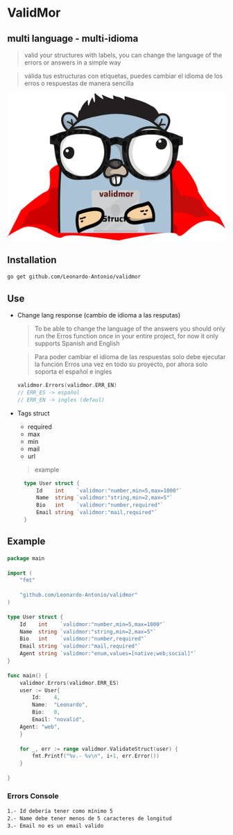 # ValidMor

## multi language - multi-idioma
> valid your structures with labels, you can change the language of the errors or answers in a simple way

> válida tus estructuras con etiquetas, puedes cambiar el idioma de los erros o respuestas de manera sencilla 

![image](logo.svg)

## Installation

```bash
go get github.com/Leonardo-Antonio/validmor
```
## Use

- Change lang response (cambio de idioma a las resputas)
  > To be able to change the language of the answers you should only run the Erros function once in your entire project, for now it only supports Spanish and English

  > Para poder cambiar el idioma de las respuestas solo debe ejecutar la función Erros una vez en todo su proyecto, por ahora solo soporta el español e ingles

    ```go
    validmor.Errors(validmor.ERR_EN)
    // ERR_ES -> español
    // ERR_EN -> ingles (defaul)
    ````

- Tags struct 
  - required
  - max
  - min
  - mail
  - url
  > example
  ```go
    type User struct {
        Id    int    `validmor:"number,min=5,max=1000"`
        Name  string `validmor:"string,min=2,max=5"`
        Bio   int    `validmor:"number,required"`
        Email string `validmor:"mail,required"`
    }
  ```

## Example

```go
package main

import (
	"fmt"

	"github.com/Leonardo-Antonio/validmor"
)

type User struct {
	Id    int    `validmor:"number,min=5,max=1000"`
	Name  string `validmor:"string,min=2,max=5"`
	Bio   int    `validmor:"number,required"`
	Email string `validmor:"mail,required"`
	Agent string `validmor:"enum,values=[native;web;social]"`
}

func main() {
	validmor.Errors(validmor.ERR_ES)
	user := User{
		Id:    4,
		Name:  "Leonardo",
		Bio:   0,
		Email: "novalid",
    Agent: "web",
	}

	for _, err := range validmor.ValidateStruct(user) {
		fmt.Printf("%v.- %v\n", i+1, err.Error())
	}

}

```
### Errors Console
```bash
1.- Id debería tener como mínimo 5
2.- Name debe tener menos de 5 caracteres de longitud
3.- Email no es un email valido
```
